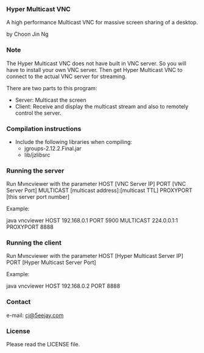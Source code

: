### Hyper Multicast VNC

A high performance Multicast VNC for massive screen sharing of a desktop.

by Choon Jin Ng

### Note

The Hyper Multicast VNC does not have built in VNC server. So you will have to install your own VNC server. Then get Hyper Multicast VNC to connect to the actual VNC server for streaming.

There are two parts to this program:
 - Server: Multicast the screen
 - Client: Receive and display the multicast stream and also to remotely control the server.

### Compilation instructions

- Include the following libraries when compiling:
	- jgroups-2.12.2.Final.jar
	- lib/jzlibsrc


### Running the server

Run Mvncviewer with the parameter HOST [VNC Server IP] PORT [VNC Server Port] MULTICAST [multicast address]:[multicast TTL] PROXYPORT [this server port number]

Example:

java vncviewer HOST 192.168.0.1 PORT 5900 MULTICAST 224.0.0.1:1 PROXYPORT 8888

### Running the client

Run Mvncviewer with the parameter HOST [Hyper Multicast Server IP] PORT [Hyper Multicast Server Port]

Example:

java vncviewer HOST 192.168.0.2 PORT 8888

### Contact

e-mail: cj@5eejay.com

### License

Please read the LICENSE file.